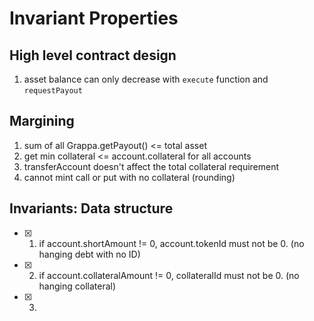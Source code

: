 # Invariant Properties

## High level contract design

1. asset balance can only decrease with `execute` function and `requestPayout`

## Margining

1. sum of all Grappa.getPayout() <= total asset 
2. get min collateral <= account.collateral for all accounts
3. transferAccount doesn't affect the total collateral requirement
4. cannot mint call or put with no collateral (rounding)

## Invariants: Data structure

- [x] 1. if account.shortAmount != 0, account.tokenId must not be 0. (no hanging debt with no ID)
- [x] 2. if account.collateralAmount != 0, collateralId must not be 0. (no hanging collateral)
- [x] 3. 